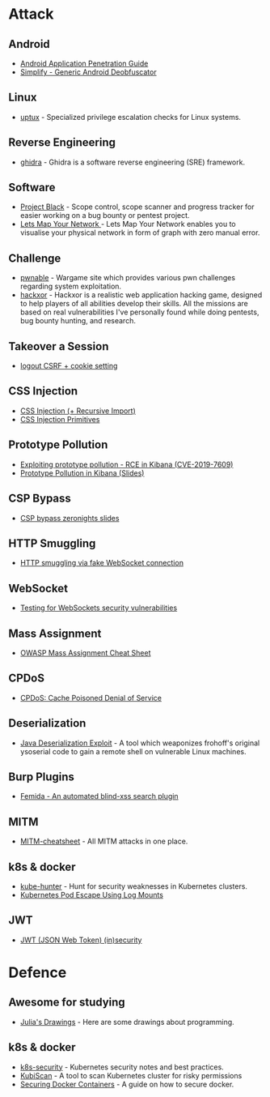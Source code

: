 # Attack

## Android

- [Android Application Penetration Guide](https://nightowl131.github.io/AAPG/)
- [Simplify - Generic Android Deobfuscator](https://github.com/CalebFenton/simplify)

## Linux

- [uptux](https://github.com/initstring/uptux/blob/master/README.md) - Specialized privilege escalation checks for Linux
 systems.

## Reverse Engineering

- [ghidra](https://github.com/NationalSecurityAgency/ghidra) - Ghidra is a software reverse engineering (SRE) framework.

## Software

- [Project Black](https://github.com/c0rvax/project-black) - Scope control, scope scanner and progress tracker for
 easier working on a bug bounty or pentest project.
- [Lets Map Your Network ](https://github.com/varchashva/LetsMapYourNetwork) - Lets Map Your Network enables you to
 visualise your physical network in form of graph with zero manual error.

## Challenge

- [pwnable](https://pwnable.kr) - Wargame site which provides various pwn challenges regarding system exploitation.
- [hackxor](https://hackxor.net) - Hackxor is a realistic web application hacking game, designed to help players of all
 abilities develop their skills. All the missions are based on real vulnerabilities I've personally found while doing
 pentests, bug bounty hunting, and research.

## Takeover a Session

- [logout CSRF + cookie setting](https://twitter.com/0xw2w/status/1189842531456028672?s=12)

## CSS Injection

- [CSS Injection (+ Recursive Import)](http://szarny.hatenablog.com/entry/2019/10/17/CSS_Injection_(%2B_Recursive_Import)_%E3%81%AE%E5%8E%9F%E7%90%86%E3%81%A8%E6%94%BB%E6%92%83%E6%89%8B%E6%B3%95%E3%81%8A%E3%82%88%E3%81%B3%E3%81%9D%E3%81%AE%E5%AE%9F%E8%A3%85%E3%81%AB%E3%81%A4%E3%81%84)
- [CSS Injection Primitives](https://x-c3ll.github.io//posts/CSS-Injection-Primitives/)

## Prototype Pollution

- [Exploiting prototype pollution - RCE in Kibana (CVE-2019-7609)](https://research.securitum.com/prototype-pollution-rce-kibana-cve-2019-7609/)
- [Prototype Pollution in Kibana (Slides)](https://slides.com/securitymb/prototype-pollution-in-kibana/#/)

## CSP Bypass

- [CSP bypass zeronights slides](https://2018.zeronights.ru/wp-content/uploads/materials/3%20ZN2018%20WV%20-%20CSP%20bypass.pdf)

## HTTP Smuggling

- [HTTP smuggling via fake WebSocket connection](https://twitter.com/0ang3el/status/1190668258124423168?s=12)

## WebSocket

- [Testing for WebSockets security vulnerabilities](https://portswigger.net/web-security/websockets)

## Mass Assignment

- [OWASP Mass Assignment Cheat Sheet](https://github.com/OWASP/CheatSheetSeries/blob/master/cheatsheets/Mass_Assignment_Cheat_Sheet.md)

## CPDoS

- [CPDoS: Cache Poisoned Denial of Service](https://cpdos.org)

## Deserialization

- [Java Deserialization Exploit](https://github.com/njfox/Java-Deserialization-Exploit) - A tool which weaponizes
 frohoff's original ysoserial code to gain a remote shell on vulnerable Linux machines.

## Burp Plugins

- [Femida - An automated blind-xss search plugin](https://github.com/wish-i-was/femida)

## MITM

- [MITM-cheatsheet](https://github.com/Sab0tag3d/MITM-cheatsheet) - All MITM attacks in one place.

## k8s & docker

- [kube-hunter](https://github.com/aquasecurity/kube-hunter) - Hunt for security weaknesses in Kubernetes clusters.
- [Kubernetes Pod Escape Using Log Mounts](https://blog.aquasec.com/kubernetes-security-pod-escape-log-mounts)

## JWT

- [JWT (JSON Web Token) (in)security](https://research.securitum.com/jwt-json-web-token-security/)

# Defence

## Awesome for studying

- [Julia's Drawings](https://drawings.jvns.ca) - Here are some drawings about programming.

## k8s & docker

- [k8s-security](https://github.com/kabachook/k8s-security) - Kubernetes security notes and best practices.
- [KubiScan](https://github.com/cyberark/KubiScan) - A tool to scan Kubernetes cluster for risky permissions
- [Securing Docker Containers](https://0x00sec.org/t/securing-docker-containers/16913) - A guide on how to secure docker.
